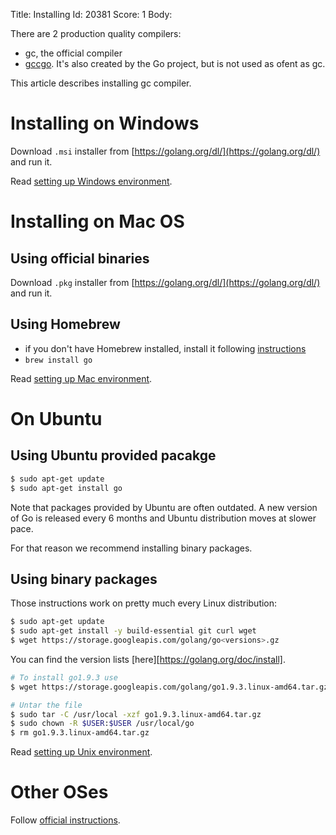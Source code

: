 Title: Installing
Id: 20381
Score: 1
Body:

There are 2 production quality compilers:
* gc, the official compiler
* [gccgo](https://golang.org/doc/install/gccgo). It's also created by the Go project, but is not used as ofent as gc.

This article describes installing gc compiler.

# Installing on Windows

Download `.msi` installer from [https://golang.org/dl/](https://golang.org/dl/) and run it.

Read [setting up Windows environment](a-rd600086).

# Installing on Mac OS

## Using official binaries

Download `.pkg` installer from [https://golang.org/dl/](https://golang.org/dl/) and run it.

## Using Homebrew

* if you don't have Homebrew installed, install it following [instructions](https://brew.sh/)
* `brew install go`

Read [setting up Mac environment](a-rd600058).

# On Ubuntu

## Using Ubuntu provided pacakge

```bash
$ sudo apt-get update
$ sudo apt-get install go
```

Note that packages provided by Ubuntu are often outdated. A new version of Go is released every 6 months and Ubuntu distribution moves at slower pace.

For that reason we recommend installing binary packages.

## Using binary packages

Those instructions work on pretty much every Linux distribution:

```bash
$ sudo apt-get update
$ sudo apt-get install -y build-essential git curl wget
$ wget https://storage.googleapis.com/golang/go<versions>.gz
```

You can find the version lists [here][https://golang.org/doc/install].

```bash
# To install go1.9.3 use
$ wget https://storage.googleapis.com/golang/go1.9.3.linux-amd64.tar.gz

# Untar the file
$ sudo tar -C /usr/local -xzf go1.9.3.linux-amd64.tar.gz
$ sudo chown -R $USER:$USER /usr/local/go
$ rm go1.9.3.linux-amd64.tar.gz
```

Read [setting up Unix environment](a-rd6000f2).

# Other OSes

Follow [official instructions](https://golang.org/doc/install).
